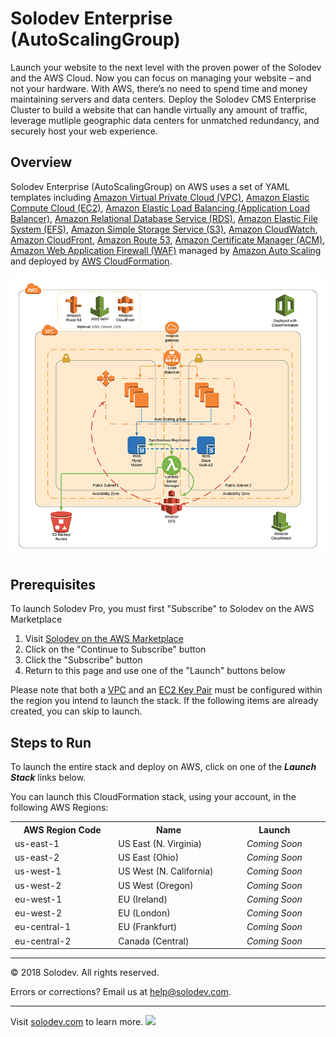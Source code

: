 ﻿# Solodev Enterprise (AutoScalingGroup)
Launch your website to the next level with the proven power of the Solodev and the AWS Cloud. Now you can focus on managing your website – and not your hardware. With AWS, there’s no need to spend time and money maintaining servers and data centers. Deploy the Solodev CMS Enterprise Cluster to build a website that can handle virtually any amount of traffic, leverage mutliple geographic data centers for unmatched redundancy, and securely host your web experience.

## Overview
Solodev Enterprise (AutoScalingGroup) on AWS uses a set of YAML templates including [Amazon Virtual Private Cloud (VPC)](http://docs.aws.amazon.com/AmazonVPC/latest/UserGuide/VPC_Introduction.html), [Amazon Elastic Compute Cloud (EC2)](http://docs.aws.amazon.com/AWSEC2/latest/UserGuide/concepts.html), [Amazon Elastic Load Balancing (Application Load Balancer)](https://docs.aws.amazon.com/elasticloadbalancing/latest/application/introduction.html), [Amazon Relational Database Service (RDS)](http://docs.aws.amazon.com/AmazonRDS/latest/UserGuide/Welcome.html), [Amazon Elastic File System (EFS)](http://docs.aws.amazon.com/efs/latest/ug/whatisefs.html), [Amazon Simple Storage Service (S3)](https://docs.aws.amazon.com/AmazonS3/latest/dev/Welcome.html), [Amazon CloudWatch](https://docs.aws.amazon.com/AmazonCloudWatch/latest/monitoring/WhatIsCloudWatch.html), [Amazon CloudFront](http://docs.aws.amazon.com/AmazonCloudFront/latest/DeveloperGuide/Introduction.html), [Amazon Route 53](http://docs.aws.amazon.com/Route53/latest/DeveloperGuide/Welcome.html), [Amazon Certificate Manager (ACM)](https://docs.aws.amazon.com/acm/latest/userguide/acm-overview.html), [Amazon Web Application Firewall (WAF)](https://docs.aws.amazon.com/waf/latest/developerguide/what-is-aws-waf.html) managed by [Amazon Auto Scaling](https://docs.aws.amazon.com/autoscaling/plans/userguide/what-is-aws-auto-scaling.html) and deployed by [AWS CloudFormation](http://docs.aws.amazon.com/AWSCloudFormation/latest/UserGuide/Welcome.html).

![AWS Diagram](images/solodev-aws-architecture-enterprise-autoscaling.png)

## Prerequisites
To launch Solodev Pro, you must first "Subscribe" to Solodev on the AWS Marketplace
1. Visit <a href="https://aws.amazon.com/marketplace/pp/B01LXZKO21?qid=1534773581495&sr=0-1&ref_=srh_res_product_title">Solodev on the AWS Marketplace</a>
2. Click on the "Continue to Subscribe" button
3. Click the "Subscribe" button
3. Return to this page and use one of the "Launch" buttons below

Please note that both a <a href="https://console.aws.amazon.com/vpc/home?region=us-east-1#vpcs:">VPC</a> and an <a href="https://console.aws.amazon.com/ec2/v2/home?region=us-east-1#KeyPairs:sort=keyName">EC2 Key Pair</a> must be configured within the region you intend to launch the stack. If the following items are already created, you can skip to launch.

## Steps to Run
To launch the entire stack and deploy on AWS, click on one of the ***Launch Stack*** links below.

You can launch this CloudFormation stack, using your account, in the following AWS Regions:

<table>
	<tr>
		<th width="299">AWS Region Code</td>
		<th width="299">Name</td>
		<th width="299" align="center">Launch</td>
	</tr>
	<tr>
		<td>us-east-1</td>
		<td>US East (N. Virginia)</td>
		<td align="center"><em>Coming Soon</em></td>
	</tr>
	<tr>
		<td>us-east-2</td>
		<td>US East (Ohio)</td>
		<td align="center"><em>Coming Soon</em></td>
	</tr>
	<tr>
		<td>us-west-1</td>
		<td>US West (N. California)</td>
		<td align="center"><em>Coming Soon</em></td>
	</tr>
	<tr>
		<td>us-west-2</td>
		<td>US West (Oregon)</td>
		<td align="center"><em>Coming Soon</em></td>
	</tr>
	<tr>
		<td>eu-west-1</td>
		<td>EU (Ireland)</td>
		<td align="center"><em>Coming Soon</em></td>
	</tr>
	<tr>
		<td>eu-west-2</td>
		<td>EU (London)</td>
		<td align="center"><em>Coming Soon</em></td>
	</tr>
	<tr>
		<td>eu-central-1</td>
		<td>EU (Frankfurt)</td>
		<td align="center"><em>Coming Soon</em></td>
	</tr>
	<tr>
		<td>eu-central-2</td>
		<td>Canada (Central)</td>
		<td align="center"><em>Coming Soon</em></td>
	</tr>
</table>

---
© 2018 Solodev. All rights reserved. 

Errors or corrections? Email us at help@solodev.com.

---
Visit [solodev.com](https://www.solodev.com/) to learn more. <img src="https://www.google-analytics.com/collect?v=1&tid=UA-3849724-1&cid=1&t=event&ec=github_autoscaling&ea=main&cs=github&cm=github&cn=github_aws" />



